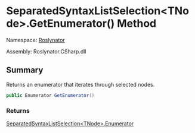 # SeparatedSyntaxListSelection\<TNode>\.GetEnumerator\(\) Method

Namespace: [Roslynator](../../README.md)

Assembly: Roslynator\.CSharp\.dll

## Summary

Returns an enumerator that iterates through selected nodes\.

```csharp
public Enumerator GetEnumerator()
```

### Returns

[SeparatedSyntaxListSelection\<TNode>.Enumerator](../Enumerator/README.md)

